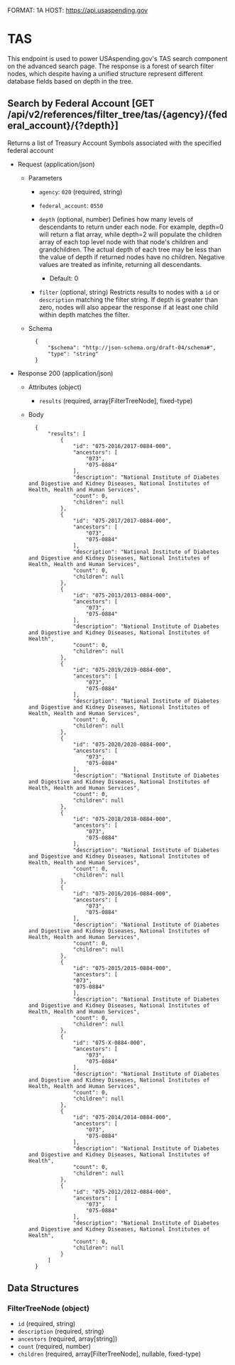 FORMAT: 1A
HOST: https://api.usaspending.gov

# TAS

This endpoint is used to power USAspending.gov's TAS search component on the advanced search page.
The response is a forest of search filter nodes, which despite having a unified structure represent different
database fields based on depth in the tree.

## Search by Federal Account [GET /api/v2/references/filter_tree/tas/{agency}/{federal_account}/{?depth}]

Returns a list of Treasury Account Symbols associated with the specified federal account
+ Request (application/json)
    + Parameters
        + `agency`: `020` (required, string)
        + `federal_account`: `0550`
        + `depth` (optional, number)
            Defines how many levels of descendants to return under each node. For example, depth=0 will
            return a flat array, while depth=2 will populate the children array of each top level node
            with that node's children and grandchildren. The actual depth of each tree may be less than
            the value of depth if returned nodes have no children. Negative values are treated as
            infinite, returning all descendants.
            + Default: 0

        + `filter` (optional, string)
            Restricts results to nodes with a `id` or `description` matching the filter string. If depth is
            greater than zero, nodes will also appear the response if at least one child within depth
            matches the filter.

    + Schema

            {
                "$schema": "http://json-schema.org/draft-04/schema#",
                "type": "string"
            }


+ Response 200 (application/json)
    + Attributes (object)
        + `results` (required, array[FilterTreeNode], fixed-type)
    + Body

            {
                "results": [
                    {
                        "id": "075-2016/2017-0884-000",
                        "ancestors": [
                            "073",
                            "075-0884"
                        ],
                        "description": "National Institute of Diabetes and Digestive and Kidney Diseases, National Institutes of Health, Health and Human Services",
                        "count": 0,
                        "children": null
                    },
                    {
                        "id": "075-2017/2017-0884-000",
                        "ancestors": [
                            "073",
                            "075-0884"
                        ],
                        "description": "National Institute of Diabetes and Digestive and Kidney Diseases, National Institutes of Health, Health and Human Services",
                        "count": 0,
                        "children": null
                    },
                    {
                        "id": "075-2013/2013-0884-000",
                        "ancestors": [
                            "073",
                            "075-0884"
                        ],
                        "description": "National Institute of Diabetes and Digestive and Kidney Diseases, National Institutes of Health",
                        "count": 0,
                        "children": null
                    },
                    {
                        "id": "075-2019/2019-0884-000",
                        "ancestors": [
                            "073",
                            "075-0884"
                        ],
                        "description": "National Institute of Diabetes and Digestive and Kidney Diseases, National Institutes of Health, Health and Human Services",
                        "count": 0,
                        "children": null
                    },
                    {
                        "id": "075-2020/2020-0884-000",
                        "ancestors": [
                            "073",
                            "075-0884"
                        ],
                        "description": "National Institute of Diabetes and Digestive and Kidney Diseases, National Institutes of Health, Health and Human Services",
                        "count": 0,
                        "children": null
                    },
                    {
                        "id": "075-2018/2018-0884-000",
                        "ancestors": [
                            "073",
                            "075-0884"
                        ],
                        "description": "National Institute of Diabetes and Digestive and Kidney Diseases, National Institutes of Health, Health and Human Services",
                        "count": 0,
                        "children": null
                    },
                    {
                        "id": "075-2016/2016-0884-000",
                        "ancestors": [
                            "073",
                            "075-0884"
                        ],
                        "description": "National Institute of Diabetes and Digestive and Kidney Diseases, National Institutes of Health, Health and Human Services",
                        "count": 0,
                        "children": null
                    },
                    {
                        "id": "075-2015/2015-0884-000",
                        "ancestors": [
                        "073",
                        "075-0884"
                        ],
                        "description": "National Institute of Diabetes and Digestive and Kidney Diseases, National Institutes of Health, Health and Human Services",
                        "count": 0,
                        "children": null
                    },
                    {
                        "id": "075-X-0884-000",
                        "ancestors": [
                            "073",
                            "075-0884"
                        ],
                        "description": "National Institute of Diabetes and Digestive and Kidney Diseases, National Institutes of Health, Health and Human Services",
                        "count": 0,
                        "children": null
                    },
                    {
                        "id": "075-2014/2014-0884-000",
                        "ancestors": [
                            "073",
                            "075-0884"
                        ],
                        "description": "National Institute of Diabetes and Digestive and Kidney Diseases, National Institutes of Health",
                        "count": 0,
                        "children": null
                    },
                    {
                        "id": "075-2012/2012-0884-000",
                        "ancestors": [
                            "073",
                            "075-0884"
                        ],
                        "description": "National Institute of Diabetes and Digestive and Kidney Diseases, National Institutes of Health",
                        "count": 0,
                        "children": null
                    }
                ]
            }

## Data Structures

### FilterTreeNode (object)

+ `id` (required, string)
+ `description` (required, string)
+ `ancestors` (required, array[string])
+ `count` (required, number)
+ `children` (required, array[FilterTreeNode], nullable, fixed-type)
